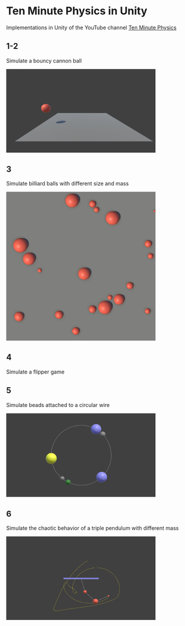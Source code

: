 # Ten Minute Physics in Unity

Implementations in Unity of the YouTube channel [Ten Minute Physics](https://www.youtube.com/channel/UCTG_vrRdKYfrpqCv_WV4eyA)


## 1-2

Simulate a bouncy cannon ball

<img src="/_media/01-bouncy-ball.png" width="400">

## 3

Simulate billiard balls with different size and mass

<img src="/_media/03-billiard.png" width="400">


## 4 

Simulate a flipper game


## 5

Simulate beads attached to a circular wire

<img src="/_media/05-beads-on-wire.png" width="400">


## 6

Simulate the chaotic behavior of a triple pendulum with different mass 

<img src="/_media/06-triple-pendulum.png" width="400">
